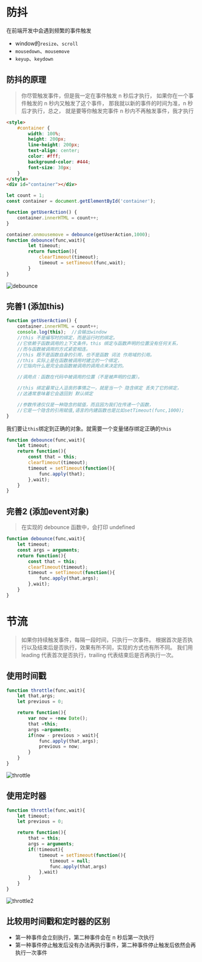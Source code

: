 # 防抖

在前端开发中会遇到频繁的事件触发

* window的`resize`、`scroll`
* `mousedown`、`mousemove`
* `keyup`、`keydown`

## 防抖的原理

> 你尽管触发事件，但是我一定在事件触发 n 秒后才执行，
> 如果你在一个事件触发的 n 秒内又触发了这个事件，
> 那我就以新的事件的时间为准，n 秒后才执行，总之，
> 就是要等你触发完事件 n 秒内不再触发事件，我才执行

```html
<style>
    #container {
        width: 100%;
        height: 200px;
        line-height: 200px;
        text-align: center;
        color: #fff;
        background-color: #444;
        font-size: 30px;
    }
</style>
<div id="container"></div>
```

```js
let count = 1;
const container = document.getElementById('container');

function getUserAction() {
    container.innerHTML = count++;
}

container.onmousemove = debounce(getUserAction,1000);
function debounce(func,wait){
        let timeout;
        return function(){
            clearTimeout(timeout);
            timeout = setTimeout(func,wait);
        }
}
```

![debounce](http://otxurl2qj.bkt.clouddn.com/debounce-1.gif)

## 完善1 (添加this)

```js
function getUserAction() {
    container.innerHTML = count++;
    console.log(this);  //会输出window
    //this 不是编写时的绑定，而是运行时的绑定。
    //它依赖于函数调用的上下文条件。this 绑定与函数声明的位置没有任何关系，
    //而与函数被调用的方式紧密相连。
    //this 既不是函数自身的引用，也不是函数 词法 作用域的引用。
    //this 实际上是在函数被调用时建立的一个绑定，
    //它指向什么是完全由函数被调用的调用点来决定的。

    //调用点：函数在代码中被调用的位置（不是被声明的位置）。

    //this 绑定最常让人沮丧的事情之一，就是当一个 隐含绑定 丢失了它的绑定，
    //这通常意味着它会退回到 默认绑定

    //参数传递仅仅是一种隐含的赋值，而且因为我们在传递一个函数，
    //它是一个隐含的引用赋值,语言的内建函数也是比如setTimeout(func,1000);
}
```

我们要让`this`绑定到正确的对象。就需要一个变量储存绑定正确的`this`

```js
function debounce(func,wait){
    let timeout;
    return function(){
        const that = this;
        clearTimeout(timeout);
        timeout = setTimeout(function(){
            func.apply(that);
        },wait);
    }
}
```

## 完善2 (添加event对象)

> 在实现的 debounce 函数中，会打印 undefined

```js
function debounce(func,wait){
    let timeout;
    const args = arguments;
    return function(){
        const that = this;
        clearTimeout(timeout);
        timeout = setTimeout(function(){
            func.apply(that,args);
        },wait);
    }
}
```

# 节流

> 如果你持续触发事件，每隔一段时间，只执行一次事件。
> 根据首次是否执行以及结束后是否执行，效果有所不同，实现的方式也有所不同。
> 我们用 leading 代表首次是否执行，trailing 代表结束后是否再执行一次。

## 使用时间戳

```js
function throttle(func,wait){
    let that,args;
    let previous = 0;

    return function(){
        var now = +new Date();
        that =this;
        args =arguments;
        if(now - previous > wait){
            func.apply(that,args);
            previous = now;
        }
    }
}
```

![throttle](http://otxurl2qj.bkt.clouddn.com/throttle1.gif)

## 使用定时器

```js
function throttle(func,wait){
    let timeout;
    let previous = 0;

    return function(){
        that = this;
        args = arguments;
        if(!timeout){
            timeout = setTimeout(function(){
                timeout = null;
                func.apply(that,args)
            },wait)
        }
    }
}
```

![throttle2](http://otxurl2qj.bkt.clouddn.com/throttle2.gif)

## 比较用时间戳和定时器的区别

* 第一种事件会立刻执行，第二种事件会在 n 秒后第一次执行
* 第一种事件停止触发后没有办法再执行事件，第二种事件停止触发后依然会再执行一次事件